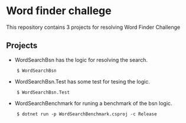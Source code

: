 # Word finder challege

This repository contains 3 projects for resolving Word Finder Challenge

## Projects
* WordSearchBsn has the logic for resolving the search.
```
    $ WordSearchBsn
```
* WordSearchBsn.Test has some test for tesing the logic.
```
    $ WordSearchBsn.Test
```
* WordSearchBenchmark for runing a benchmark of the bsn logic.
```
    $ dotnet run -p WordSearchBenchmark.csproj -c Release
```